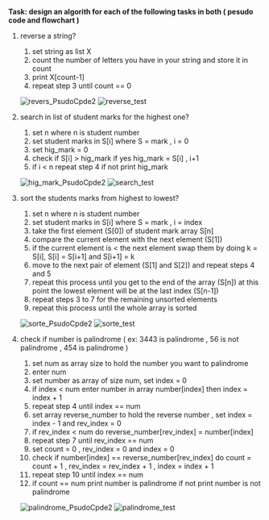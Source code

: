 **Task: design an algorith for each of the following tasks in both ( pesudo code and flowchart )**


1. reverse a string?

   1. set string as list X
   2. count the number of letters you have in your string and store it in count
   3. print X[count-1]
   4. repeat step 3 until count == 0 


   ![revers_PsudoCpde2](../image/revers_PsudoCpde2.png)
   ![reverse_test](../image/reverse_test.jpg)

2. search in list of student marks for the highest one?

    1. set n where n is student number
    2. set student marks in S[i] where S = mark , i = 0
    3. set hig_mark = 0
    4. check if S[i] > hig_mark if yes hig_mark = S[i] , i+1
    5. if i < n repeat step 4 if not print hig_mark

    
    ![hig_mark_PsudoCpde2](../image/hig_mark_PsudoCpde2.png)
    ![search_test](../image/search_test.jpg)


3. sort the students marks from highest to lowest?

    1. set n where n is student number
    2. set student marks in S[i] where S = mark , i = index
    3. take the first element (S[0]) of student mark array S[n]
    4. compare the current element with the next element (S[1])
    5. if the current element is < the next element swap them by doing k = S[i], S[i] = S[i+1] and S[i+1] = k
    6. move to the next pair of element (S[1] and S[2]) and repeat steps 4 and 5
    7. repeat this process until you get to the end of the array (S[n]) at this point the lowest element will be at the last index (S[n-1]) 
    8. repeat steps 3 to 7 for the remaining unsorted elements
    9. repeat this process until the whole array is sorted

    ![sorte_PsudoCpde2](../image/sorte_PsudoCpde2.png)
    ![sorte_test](../image/sorte_test.jpg)

4. check if number is palindrome ( ex: 3443 is palindrome , 56 is not palindrome , 454 is palindrome )

    1. set num as array size to hold the number you want to palindrome
    2. enter num
    3. set number as array of size num, set index = 0
    4. if index < num enter number in array number[index] then index = index + 1
    5. repeat step 4 until index == num
    6. set array reverse_number to hold the reverse number , set index = index - 1 and rev_index = 0
    7. if rev_index < num do reverse_number[rev_index] = number[index]
    8. repeat step 7 until rev_index == num
    9. set count = 0 , rev_index = 0 and index = 0
    10. check if number[index] == reverse_number[rev_index] do count = count + 1 , rev_index = rev_index + 1 , index = index + 1
    11. repeat step 10 until index == num
    12. if count == num print number is palindrome if not print number is not palindrome


    ![palindrome_PsudoCpde2](../image/palindrome_PsudoCpde2.png)
    ![palindrome_test](../image/palindrome_test.jpg)

